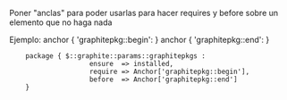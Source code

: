 Poner "anclas" para poder usarlas para hacer requires y before sobre un elemento que no haga nada

Ejemplo:
        anchor { 'graphitepkg::begin': }
        anchor { 'graphitepkg::end': }

        package { $::graphite::params::graphitepkgs :
                        ensure  => installed,
                        require => Anchor['graphitepkg::begin'],
                        before  => Anchor['graphitepkg::end']
        }

